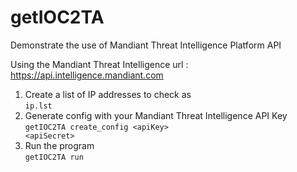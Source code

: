# getIOC2TA

Demonstrate the use of Mandiant Threat Intelligence Platform API

Using the Mandiant Threat Intelligence url : https://api.intelligence.mandiant.com

1. Create a list of IP addresses to check as <br><code>ip.lst</code>
2. Generate config with your Mandiant Threat Intelligence API Key<br>
   <code>getIOC2TA create_config &lt;apiKey&gt; &lt;apiSecret&gt;</code>
4. Run the program<br><code>getIOC2TA run</code>


